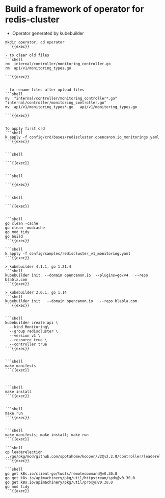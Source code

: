 # Build a framework of operator for redis-cluster


- Operator generated by kubebuilder

```shell
mkdir operator; cd operator
```{{exec}}

- to clear old files
```shell
rm  internal/controller/monitoring_controller.go
rm  api/v1/monitoring_types.go

```{{exec}}


- to rename files after upload files
```shell
mv  "internal/controller/monitoring_controller*.go"    "internal/controller/monitoring_controller.go"
mv  api/v1/monitoring_types*.go   api/v1/monitoring_types.go

```{{exec}}


To apply first crd
```shell
k apply -f config/crd/bases/rediscluster.opencanon.io_monitorings.yaml 
```{{exec}}


```shell

```{{exec}}


```shell

```{{exec}}


```shell

```{{exec}}


```shell
go clean -cache
go clean -modcache 
go mod tidy 
go build
```{{exec}}

```shell
k apply -f config/samples/rediscluster_v1_monitoring.yaml
```{{exec}}

> kubebuilder 4.1.1, go 1.21.4
```shell
kubebuilder init  --domain opencanon.io  --plugins=go/v4   --repo blabla.com
```{{exec}}

> kubebuilder 2.0.1, go 1.14
```shell
kubebuilder init   --domain opencanon.io   --repo blabla.com
```{{exec}}


```shell
kubebuilder create api \
  --kind Monitoring\
  --group rediscluster \
  --version v1 \
  --resource true \
  --controller true
```{{exec}}


```shell
make manifests
```{{exec}}



```shell
make install
```{{exec}}


```shell
make run
```{{exec}}


```shell
make manifests; make install; make run
```{{exec}}

```shell
cp leaderelection  ../go/pkg/mod/github.com/spotahome/kooper/v2@v2.2.0/controller/leaderelection/leaderelection.go
```{{exec}}

```shell
go get k8s.io/client-go/tools/remotecommand@v0.30.0
go get k8s.io/apimachinery/pkg/util/httpstream/spdy@v0.30.0
go get k8s.io/apimachinery/pkg/util/proxy@v0.30.0
go mod tidy
```{{exec}}
